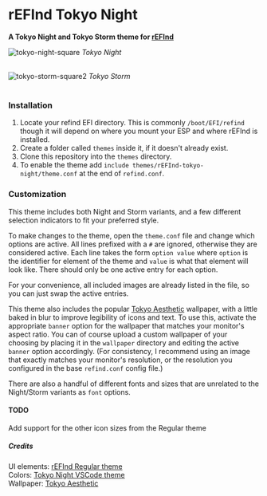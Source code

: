 # rEFInd Tokyo Night

**A Tokyo Night and Tokyo Storm theme for [rEFInd](https://www.rodsbooks.com/refind/index.html)**

![tokyo-night-square](https://github.com/almighty-loaf/rEFInd-tokyo-night/assets/418354/8b18b862-3978-4f27-b13c-4f794d96bfe9)
*Tokyo Night*
<br>
<br>

![tokyo-storm-square2](https://github.com/almighty-loaf/rEFInd-tokyo-night/assets/418354/825bf73a-6c9b-4795-85b0-b8c61ce567fa)
*Tokyo Storm*
<br>
<br>


### Installation

 1. Locate your refind EFI directory. This is commonly `/boot/EFI/refind`
    though it will depend on where you mount your ESP and where rEFInd is
    installed.
 2. Create a folder called `themes` inside it, if it doesn't already exist.
 3. Clone this repository into the `themes` directory.
 4. To enable the theme add `include themes/rEFInd-tokyo-night/theme.conf` at the end of
    `refind.conf`.



### Customization
This theme includes both Night and Storm variants, and a few different selection indicators to fit your preferred style.

To make changes to the theme, open the `theme.conf` file and change which options are active. All lines prefixed with a `#` are ignored, otherwise they are considered active. Each line takes the form `option value` where `option` is the identifier for element of the theme and `value` is what that element will look like. There should only be one active entry for each option.

For your convenience, all included images are already listed in the file, so you can just swap the active entries.

This theme also includes the popular [Tokyo Aesthetic](https://wallpapercave.com/w/wp6570018) wallpaper, with a little baked in blur to improve legibility of icons and text. To use this, activate the appropriate `banner` option for the wallpaper that matches your monitor's aspect ratio. You can of course upload a custom wallpaper of your choosing by placing it in the `wallpaper` directory and editing the active `banner` option accordingly. (For consistency, I recommend using an image that exactly matches your monitor's resolution, or the resolution you configured in the base `refind.conf` config file.)

There are also a handful of different fonts and sizes that are unrelated to the Night/Storm variants as `font` options.


#### TODO
Add support for the other icon sizes from the Regular theme


##### Credits
UI elements: [rEFInd Regular theme](https://github.com/bobafetthotmail/refind-theme-regular)\
Colors: [Tokyo Night VSCode theme](https://github.com/enkia/tokyo-night-vscode-theme)\
Wallpaper: [Tokyo Aesthetic](https://wallpapercave.com/w/wp6570018)
